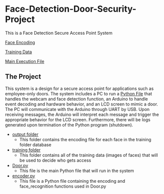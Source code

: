 # Face-Detection-Door-Security-Project
This is a Face Detection Secure Access Point System

[Face Encoding](https://github.com/ishwo0/Face-Detection-Door-Security-Project/tree/main/Files/output)

[Training Data](https://github.com/ishwo0/Face-Detection-Door-Security-Project/tree/main/Files/training/jack_black)

[Main Execution File](https://github.com/ishwo0/Face-Detection-Door-Security-Project/tree/main/Files/output)

## The Project

This system is a design for a secure access point for applications such as employee-only doors. The system includes a PC to run a [Python File](https://github.com/ishwo0/Face-Detection-Door-Security-Project/blob/main/Files/Door.py) that handles the webcam and face detection function, an Arduino to handle event decoding and hardware behavior, and an LCD screen to mimic a door. The PC will communicate with the Arduino through UART by USB. Upon receiving messages, the Arduino will interpret each message and trigger the appropriate behavior for the LCD screen. Furthermore, there will be logs generated upon termination of the Python program (shutdown).

- [output folder](https://github.com/ishwo0/Face-Detection-Door-Security-Project/tree/main/Files/output)
  - This folder contains the encoding file for each face in the training folder database
- [training folder](https://github.com/ishwo0/Face-Detection-Door-Security-Project/tree/main/Files/training)
  - This folder contains all of the training data (images of faces) that will be used to decide who gets access
- [Door.py](https://github.com/ishwo0/Face-Detection-Door-Security-Project/blob/main/Files/Door.py)
  - This file is the main Python file that will run in the system
- [encoder.py](https://github.com/ishwo0/Face-Detection-Door-Security-Project/blob/main/Files/encoder.py)
  - This file is a Python file containing the encoding and face_recognition functions used in Door.py

